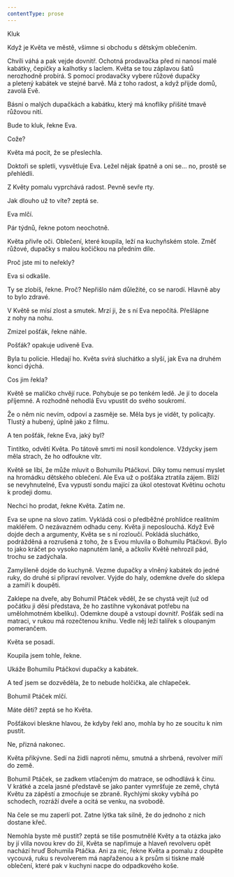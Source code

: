 ```yaml
---
contentType: prose
---
```


<section>

Kluk

Když je Květa ve městě, všimne si obchodu s dětským oblečením.

Chvíli váhá a pak vejde dovnitř. Ochotná prodavačka před ni nanosí malé kabátky, čepičky a kalhotky s laclem. Květa se tou záplavou šatů nerozhodně probírá. S pomocí prodavačky vybere růžové dupačky a pletený kabátek ve stejné barvě. Má z toho radost, a když přijde domů, zavolá Evě.

Básní o malých dupačkách a kabátku, který má knoflíky přišité tmavě růžovou nití.

Bude to kluk, řekne Eva.

Cože?

Květa má pocit, že se přeslechla.

Doktoři se spletli, vysvětluje Eva. Ležel nějak špatně a oni se… no, prostě se přehlédli.

Z Květy pomalu vyprchává radost. Pevně sevře rty.

Jak dlouho už to víte? zeptá se.

Eva mlčí.

Pár týdnů, řekne potom neochotně.

Květa přivře oči. Oblečení, které koupila, leží na kuchyňském stole. Změť růžové, dupačky s malou kočičkou na předním díle.

Proč jste mi to neřekly?

Eva si odkašle.

Ty se zlobíš, řekne. Proč? Nepřišlo nám důležité, co se narodí. Hlavně aby to bylo zdravé.

V Květě se mísí zlost a smutek. Mrzí ji, že s ní Eva nepočítá. Přešlápne z nohy na nohu.

Zmizel pošťák, řekne náhle.

Pošťák? opakuje udiveně Eva.

Byla tu policie. Hledají ho. Květa svírá sluchátko a slyší, jak Eva na druhém konci dýchá.

Cos jim řekla?

Květě se maličko chvějí ruce. Pohybuje se po tenkém ledě. Je jí to docela příjemné. A rozhodně nehodlá Evu vpustit do svého soukromí.

Že o něm nic nevím, odpoví a zasměje se. Měla bys je vidět, ty policajty. Tlustý a hubený, úplně jako z filmu.

A ten pošťák, řekne Eva, jaký byl?

Tintítko, odvětí Květa. Po tátově smrti mi nosil kondolence. Vždycky jsem měla strach, že ho odfoukne vítr.

Květě se líbí, že může mluvit o Bohumilu Ptáčkovi. Díky tomu nemusí myslet na hromádku dětského oblečení. Ale Eva už o pošťáka ztratila zájem. Blíží se nevyhnutelné, Eva vypustí sondu mající za úkol otestovat Květinu ochotu k prodeji domu.

Nechci ho prodat, řekne Květa. Zatím ne.

Eva se upne na slovo zatím. Vykládá cosi o předběžné prohlídce realitním makléřem. O nezávazném odhadu ceny. Květa ji neposlouchá. Když Evě dojde dech a argumenty, Květa se s ní rozloučí. Pokládá sluchátko, podrážděná a rozrušená z toho, že s Evou mluvila o Bohumilu Ptáčkovi. Bylo to jako kráčet po vysoko napnutém laně, a ačkoliv Květě nehrozil pád, trochu se zadýchala.

Zamyšleně dojde do kuchyně. Vezme dupačky a vlněný kabátek do jedné ruky, do druhé si připraví revolver. Vyjde do haly, odemkne dveře do sklepa a zamíří k doupěti.

Zaklepe na dveře, aby Bohumil Ptáček věděl, že se chystá vejít (už od počátku ji děsí představa, že ho zastihne vykonávat potřebu na umělohmotném kbelíku). Odemkne doupě a vstoupí dovnitř. Pošťák sedí na matraci, v rukou má rozečtenou knihu. Vedle něj leží talířek s oloupaným pomerančem.

Květa se posadí.

Koupila jsem tohle, řekne.

Ukáže Bohumilu Ptáčkovi dupačky a kabátek.

A teď jsem se dozvěděla, že to nebude holčička, ale chlapeček.

Bohumil Ptáček mlčí.

Máte děti? zeptá se ho Květa.

Pošťákovi bleskne hlavou, že kdyby řekl ano, mohla by ho ze soucitu k nim pustit.

Ne, přizná nakonec.

Květa přikývne. Sedí na židli naproti němu, smutná a shrbená, revolver míří do země.

Bohumil Ptáček, se zadkem vtlačeným do matrace, se odhodlává k činu. V krátké a zcela jasné představě se jako panter vymršťuje ze země, chytá Květu za zápěstí a zmocňuje se zbraně. Rychlými skoky vybíhá po schodech, rozráží dveře a ocitá se venku, na svobodě.

Na čele se mu zaperlí pot. Zatne lýtka tak silně, že do jednoho z nich dostane křeč.

Nemohla byste mě pustit? zeptá se tiše posmutnělé Květy a ta otázka jako by jí vlila novou krev do žil, Květa se napřimuje a hlaveň revolveru opět nachází hruď Bohumila Ptáčka. Ani za nic, řekne Květa a pomalu z doupěte vycouvá, ruku s revolverem má napřaženou a k prsům si tiskne malé oblečení, které pak v kuchyni nacpe do odpadkového koše.

</section>
